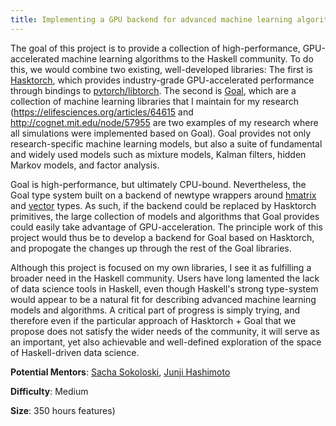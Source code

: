 ```yaml
---
title: Implementing a GPU backend for advanced machine learning algorithms
---
```


The goal of this project is to provide a collection of high-performance, GPU-accelerated machine learning algorithms to the Haskell community. To do this, we would combine two existing, well-developed libraries: The first is [Hasktorch](http://hasktorch.org/), which provides industry-grade GPU-accelerated performance through bindings to [pytorch/libtorch](https://pytorch.org/). The second is [Goal](https://gitlab.com/sacha-sokoloski/goal), which are a collection of machine learning libraries that I maintain for my research (https://elifesciences.org/articles/64615 and http://cognet.mit.edu/node/57955 are two examples of my research where all simulations were implemented based on Goal). Goal provides not only research-specific machine learning models, but also a suite of fundamental and widely used models such as mixture models, Kalman filters, hidden Markov models, and factor analysis.

Goal is high-performance, but ultimately CPU-bound. Nevertheless, the Goal type system built on a backend of newtype wrappers around [hmatrix](https://hackage.haskell.org/package/hmatrix) and [vector](https://hackage.haskell.org/package/vector) types. As such, if the backend could be replaced by Hasktorch primitives, the large collection of models and algorithms that Goal provides could easily take advantage of GPU-acceleration. The principle work of this project would thus be to develop a backend for Goal based on Hasktorch, and propogate the changes up through the rest of the Goal libraries.

Although this project is focused on my own libraries, I see it as fulfilling a broader need in the Haskell community. Users have long lamented the lack of data science tools in Haskell, even though Haskell's strong type-system would appear to be a natural fit for describing advanced machine learning models and algorithms. A critical part of progress is simply trying, and therefore even if the particular approach of Hasktorch + Goal that we propose does not satisfy the wider needs of the community, it will serve as an important, yet also achievable and well-defined exploration of the space of Haskell-driven data science.

**Potential Mentors**: [Sacha Sokoloski](https://gitlab.com/sacha-sokoloski), [Junji Hashimoto](https://github.com/junjihashimoto)

**Difficulty**: Medium

**Size**: 350 hours
features)
